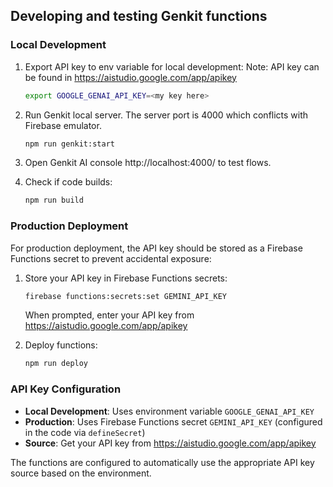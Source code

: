 ## Developing and testing Genkit functions

### Local Development

1. Export API key to env variable for local development:
   Note: API key can be found in https://aistudio.google.com/app/apikey

    ```bash
    export GOOGLE_GENAI_API_KEY=<my key here>
    ```

2. Run Genkit local server. The server port is 4000 which conflicts with Firebase emulator.

    ```bash
    npm run genkit:start
    ```

3. Open Genkit AI console http://localhost:4000/ to test flows.

4. Check if code builds:

   ```bash
   npm run build 
   ```

### Production Deployment

For production deployment, the API key should be stored as a Firebase Functions secret to prevent accidental exposure:

1. Store your API key in Firebase Functions secrets:
   ```bash
   firebase functions:secrets:set GEMINI_API_KEY
   ```
   When prompted, enter your API key from https://aistudio.google.com/app/apikey

2. Deploy functions:
   ```bash
   npm run deploy
   ```

### API Key Configuration

- **Local Development**: Uses environment variable `GOOGLE_GENAI_API_KEY`
- **Production**: Uses Firebase Functions secret `GEMINI_API_KEY` (configured in the code via `defineSecret`)
- **Source**: Get your API key from https://aistudio.google.com/app/apikey

The functions are configured to automatically use the appropriate API key source based on the environment.